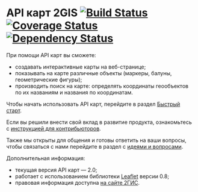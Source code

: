 API карт 2GIS [![Build Status](https://travis-ci.org/2gis/mapsapi.svg?branch=master)](https://travis-ci.org/2gis/mapsapi) [![Coverage Status](https://img.shields.io/coveralls/2gis/mapsapi.svg)](https://coveralls.io/r/2gis/mapsapi) [![Dependency Status](https://gemnasium.com/2gis/mapsapi.svg)](https://gemnasium.com/2gis/mapsapi)
====

При помощи API карт вы сможете:
* создавать интерактивные карты на веб-странице;
* показывать на карте различные объекты (маркеры, балуны, геометрические фигуры);
* производить поиск на карте: определять координаты геообъектов по их названиям и названия по координатам.

Чтобы начать использовать API карт, перейдите в раздел [Быстрый старт](http://api.2gis.ru/doc/maps/quickstart/).

Если вы решили внести свой вклад в развитие продукта, ознакомьтесь с [инструкцией для контрибьюторов](https://github.com/2gis/maps-api-2.0/blob/master/CONTRIBUTING.md).

Также мы открыты для общения и готовы ответить на ваши вопросы, чтобы связаться с нами перейдите в раздел с [идеями и вопросами](https://api2gis.uservoice.com).

Дополнительная информация:
* текущая версия API карт — 2.0;
* работает с использованием библиотеки [Leaflet](http://leafletjs.com) версии 0.8;
* правовая информация доступна [на сайте 2ГИС](http://law.2gis.ru/api-rules/#kart2).
